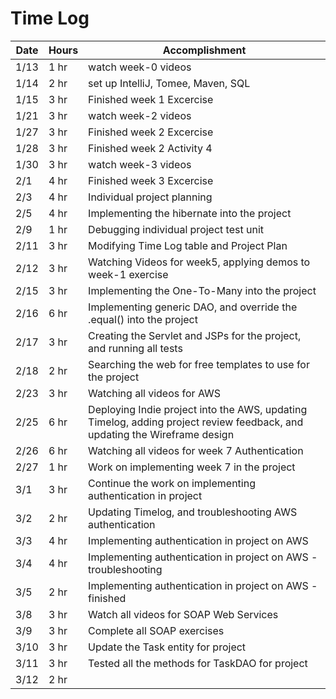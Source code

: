 
# Time Log

| Date  | Hours |Accomplishment |
|------ |------  |---------   |
|  1/13  | 1 hr  |  watch week-0 videos                 |
|  1/14  | 2 hr  | set up IntelliJ, Tomee, Maven, SQL | 
|  1/15  | 3 hr  | Finished week 1 Excercise          |
|  1/21  | 3 hr  |  watch week-2 videos                |
|  1/27  | 3 hr  |  Finished week 2 Excercise          |
|  1/28  | 3 hr  |  Finished week 2 Activity 4         | 
|  1/30  | 3 hr  |  watch week-3 videos                |
|  2/1  | 4 hr  |  Finished week 3 Excercise          |
|  2/3  | 4 hr  | Individual project planning        |
|  2/5  | 4 hr  | Implementing the hibernate into the project |
|  2/9  | 1 hr  | Debugging individual project test unit              |
|  2/11 | 3 hr  | Modifying Time Log table and Project Plan              |
|  2/12 | 3 hr  | Watching Videos for week5, applying demos to week-1 exercise |
|  2/15 | 3 hr  | Implementing the One-To-Many into the project               |
|  2/16 | 6 hr  | Implementing generic DAO, and override the .equal() into the project              |
|  2/17 | 3 hr  | Creating the Servlet and JSPs for the project, and running all tests              |
|  2/18 | 2 hr  | Searching the web for free templates to use for the project              |
|  2/23 | 3 hr  | Watching all videos for AWS              |
|  2/25 | 6 hr  | Deploying Indie project into the AWS, updating Timelog, adding project review feedback, and updating the Wireframe design |
|  2/26 | 6 hr  | Watching all videos for week 7 Authentication   |
|  2/27 | 1 hr  | Work on implementing week 7 in the project  |
|  3/1 |  3 hr  | Continue the work on implementing authentication in project  |
|  3/2 |  2 hr  | Updating Timelog, and troubleshooting AWS authentication  |
|  3/3 |  4 hr  | Implementing authentication in project on AWS  |
|  3/4 |  4 hr  | Implementing authentication in project on AWS - troubleshooting  |
|  3/5 |  2 hr  | Implementing authentication in project on AWS - finished  |
|  3/8 |  3 hr  | Watch all videos for SOAP Web Services  |
|  3/9 |  3 hr  | Complete all SOAP exercises  |
|  3/10 | 3 hr  | Update the Task entity for project  |
|  3/11 | 3 hr  | Tested all the methods for TaskDAO for project  |
|  3/12 | 2 hr  |   |

